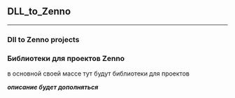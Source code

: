 ## DLL_to_Zenno
-----------------------------------
### Dll to Zenno projects
### Библиотеки для проектов Zenno

в основной своей массе тут будут библиотеки для проектов

***описание будет дополняться***
